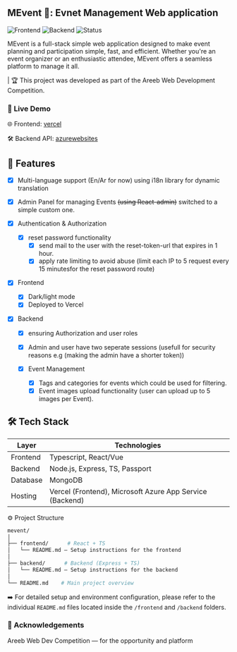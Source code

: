 ## MEvent 🎉: Evnet Management Web application

![Frontend](https://img.shields.io/badge/frontend-live-brightgreen)
![Backend](https://img.shields.io/badge/backend-API-blue)
![Status](https://img.shields.io/badge/status-active-success)

MEvent is a full-stack simple web application designed to make event planning and participation simple, fast, and efficient. Whether you're an event organizer or an enthusiastic attendee, MEvent offers a seamless platform to manage it all.

| 🏆 This project was developed as part of the Areeb Web Development Competition.

### 🔗 Live Demo

🌐 Frontend: [vercel](https://atc-01150095409.vercel.app/)

🛠️ Backend API: [azurewebsites](https://arabee-events-task-backend-g0gmf2deh5cfbsgd.francecentral-01.azurewebsites.net/api/v1/)

## 📍 Features

- [x] Multi-language support (En/Ar for now) using i18n library for dynamic translation
- [x] Admin Panel for managing Events <del>(using React-admin)</del> switched to a simple custom one.
- [x] Authentication & Authorization

  - [x] reset password functionality
    - [x] send mail to the user with the reset-token-url that expires in 1 hour.
    - [x] apply rate limiting to avoid abuse (limit each IP to 5 request every 15 minutesfor the reset password route)

- [x] Frontend
  - [x] Dark/light mode
  - [x] Deployed to Vercel
- [x] Backend

  - [x] ensuring Authorization and user roles
  - [x] Admin and user have two seperate sessions (usefull for security reasons e.g (making the admin have a shorter token))
  - [x] Event Management

    - [x] Tags and categories for events which could be used for filtering.
    - [x] Event images upload functionality (user can upload up to 5 images per Event).

## 🛠 Tech Stack

| Layer    | Technologies                                             |
| -------- | -------------------------------------------------------- |
| Frontend | Typescript, React/Vue                                    |
| Backend  | Node.js, Express, TS, Passport                           |
| Database | MongoDB                                                  |
| Hosting  | Vercel (Frontend), Microsoft Azure App Service (Backend) |

⚙️ Project Structure

```bash
mevent/
│
├── frontend/      # React + TS
│   └── README.md – Setup instructions for the frontend
│
├── backend/      # Backend (Express + TS)
│   └── README.md – Setup instructions for the backend
│
└── README.md    # Main project overview
```

➡️ For detailed setup and environment configuration, please refer to the individual `README.md` files located inside the `/frontend` and `/backend` folders.

### 🙏 Acknowledgements

Areeb Web Dev Competition — for the opportunity and platform
